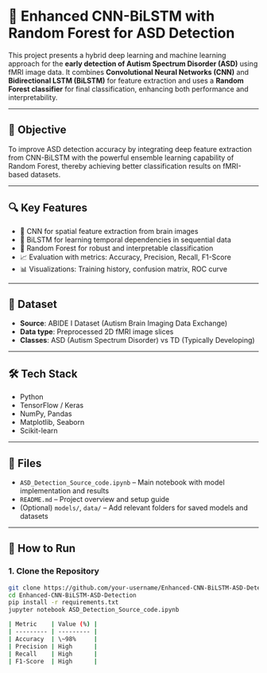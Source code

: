 # 🧠 Enhanced CNN-BiLSTM with Random Forest for ASD Detection

This project presents a hybrid deep learning and machine learning approach for the **early detection of Autism Spectrum Disorder (ASD)** using fMRI image data. It combines **Convolutional Neural Networks (CNN)** and **Bidirectional LSTM (BiLSTM)** for feature extraction and uses a **Random Forest classifier** for final classification, enhancing both performance and interpretability.

---

## 📌 Objective

To improve ASD detection accuracy by integrating deep feature extraction from CNN-BiLSTM with the powerful ensemble learning capability of Random Forest, thereby achieving better classification results on fMRI-based datasets.

---

## 🔍 Key Features

- 🧠 CNN for spatial feature extraction from brain images
- 🔁 BiLSTM for learning temporal dependencies in sequential data
- 🌲 Random Forest for robust and interpretable classification
- 📈 Evaluation with metrics: Accuracy, Precision, Recall, F1-Score
- 📊 Visualizations: Training history, confusion matrix, ROC curve

---

## 🧬 Dataset

- **Source**: ABIDE I Dataset (Autism Brain Imaging Data Exchange)
- **Data type**: Preprocessed 2D fMRI image slices
- **Classes**: ASD (Autism Spectrum Disorder) vs TD (Typically Developing)

---

## 🛠️ Tech Stack

- Python
- TensorFlow / Keras
- NumPy, Pandas
- Matplotlib, Seaborn
- Scikit-learn

---

## 📁 Files

- `ASD_Detection_Source_code.ipynb` – Main notebook with model implementation and results
- `README.md` – Project overview and setup guide
- (Optional) `models/`, `data/` – Add relevant folders for saved models and datasets

---

## 🚀 How to Run

### 1. Clone the Repository
```bash
git clone https://github.com/your-username/Enhanced-CNN-BiLSTM-ASD-Detection.git
cd Enhanced-CNN-BiLSTM-ASD-Detection
pip install -r requirements.txt
jupyter notebook ASD_Detection_Source_code.ipynb

| Metric    | Value (%) |
| --------- | --------- |
| Accuracy  | \~98%     |
| Precision | High      |
| Recall    | High      |
| F1-Score  | High      |
